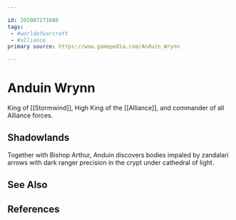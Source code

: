 ```yaml
---

id: 202007271600
tags:
 - #worldofwarcraft
 - #alliance 
primary source: https://wow.gamepedia.com/Anduin_Wrynn

---
```


# Anduin Wrynn
King of [[Stormwind]], High King of the [[Alliance]], and commander of all Alliance forces.

## Shadowlands
Together with Bishop Arthur, Anduin discovers bodies impaled by zandalari arrows with dark ranger precision in the crypt under cathedral of light.

## See Also

## References


